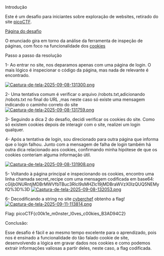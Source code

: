 Introdução

Este é um desafio para iniciantes sobre exploração de websites, retirado do site [picoCTF](https://play.picoctf.org).

[Página do desafio](https://play.picoctf.org/practice/challenge/469)

O enunciado gira em torno da análise da ferramenta de inspeção de páginas, com foco na 
funcionalidade dos [cookies](https://www.kaspersky.com.br/resource-center/definitions/cookies)

Passo a passo da resolução

1- Ao entrar no site, nos deparamos apenas com uma página de login. O mais lógico é 
inspecionar o código da página, mas nada de relevante é encontrado.

[![Captura-de-tela-2025-09-08-131300.png](https://i.postimg.cc/yYXYkcLT/Captura-de-tela-2025-09-08-131300.png)](https://postimg.cc/mtkGnzfc)


2- Uma tentativa comum é verificar o arquivo /robots.txt,adicionando /robots.txt no final do 
URL ,mas neste caso só existe uma mensagem indicando o caminho correto do site
[![Captura-de-tela-2025-09-08-131759.png](https://i.postimg.cc/fTwQqFvx/Captura-de-tela-2025-09-08-131759.png)](https://postimg.cc/rzYHKf3m)

3- Seguindo a dica 2 do desafio, decidi verificar os cookies do site. Como só existem 
cookies depois de interagir com o site, realizei um login qualquer.

4- Após a tentativa de login, sou direcionado para outra página que informa que o login 
falhou. Junto com a mensagem de falha de login também há outra dica relacionado aos cookies,
confirmando minha hipótese de que os cookies conteriam alguma informação útil.

[![Captura-de-tela-2025-09-08-131908.png](https://i.postimg.cc/C1H6jhX9/Captura-de-tela-2025-09-08-131908.png)](https://postimg.cc/N9F4tcgx)

5- Voltando à página principal e inspecionando os cookies, encontro uma linha chamada 
secret_recipe com uma mensagem codificada em base64:
cGljb0NURntjMDBrMWVfbTBuc3Rlcl9sMHZlc19jMDBraWVzX0IzQUQ5NEMyfQ%3D%3D
[![Captura-de-tela-2025-09-08-132053.png](https://i.postimg.cc/tCmvdmvR/Captura-de-tela-2025-09-08-132053.png)](https://postimg.cc/rKx9MgL7)


6- Decodificando a string  no site [cyberchef](https://gchq.github.io/CyberChef/) obtenho a
flag!
[![Captura-de-tela-2025-09-11-113814.png](https://i.postimg.cc/htDK6z50/Captura-de-tela-2025-09-11-113814.png)](https://postimg.cc/0b4gJQx6)


Flag: picoCTF{c00k1e_m0nster_l0ves_c00kies_B3AD94C2}


Conclusão:

Esse desafio é fácil e ao mesmo tempo excelente para o aprendizado, pois nos é ensinado a 
funcionalidade do tão falado cookie de site, desenvolvendo a lógica em gravar dados nos 
cookies e como podemos extrair informações valiosas a partir deles, neste caso, a flag 
codificada.
